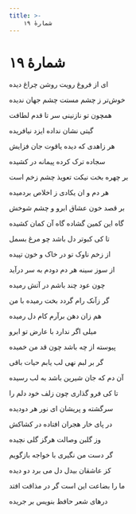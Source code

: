 ```yaml
---
title: >-
    شمارهٔ ۱۹
---
```

# شمارهٔ ۱۹

<div class="b" id="bn1"><div class="m1"><p>ای از فروغ رویت روشن چراغ دیده</p></div>
<div class="m2"><p>خوش‌تر ز چشم مستت چشم جهان ندیده</p></div></div>
<div class="b" id="bn2"><div class="m1"><p>همچون تو نازنینی سر تا قدم لطافت</p></div>
<div class="m2"><p>گیتی نشان نداده ایزد نیافریده</p></div></div>
<div class="b" id="bn3"><div class="m1"><p>هر زاهدی که دیده یاقوت جان فزایش</p></div>
<div class="m2"><p>سجاده ترک کرده پیمانه در کشیده</p></div></div>
<div class="b" id="bn4"><div class="m1"><p>بر چهره بخت نیکت تعویذ چشم زخم است</p></div>
<div class="m2"><p>هر دم و ان یکادی ز اخلاص بردمیده</p></div></div>
<div class="b" id="bn5"><div class="m1"><p>بر قصد خون عشاق ابرو و چشم شوخش</p></div>
<div class="m2"><p>گاه این کمین گشاده گاه آن کمان کشیده</p></div></div>
<div class="b" id="bn6"><div class="m1"><p>تا کی کبوتر دل باشد چو مرغ بسمل</p></div>
<div class="m2"><p>از زخم ناوک تو در خاک و خون تپیده</p></div></div>
<div class="b" id="bn7"><div class="m1"><p>از سوز سینه هر دم دودم به سر درآید</p></div>
<div class="m2"><p>چون عود چند باشم در آتش رمیده</p></div></div>
<div class="b" id="bn8"><div class="m1"><p>گر زآنک رام گردد بخت رمیده با من</p></div>
<div class="m2"><p>هم زان دهن برآرم کام دل رمیده</p></div></div>
<div class="b" id="bn9"><div class="m1"><p>میلی اگر ندارد با عارض تو ابرو</p></div>
<div class="m2"><p>پیوسته از چه باشد چون قد من خمیده</p></div></div>
<div class="b" id="bn10"><div class="m1"><p>گر بر لبم نهی لب یابم حیات باقی</p></div>
<div class="m2"><p>آن دم که جان شیرین باشد به لب رسیده</p></div></div>
<div class="b" id="bn11"><div class="m1"><p>تا کی فرو گذاری چون زلف خود دلم را</p></div>
<div class="m2"><p>سرگشته و پریشان ای نور هر دودیده</p></div></div>
<div class="b" id="bn12"><div class="m1"><p>در پای خار هجران افتاده در کشاکش</p></div>
<div class="m2"><p>وز گلبن وصالت هرگز گلی نچیده</p></div></div>
<div class="b" id="bn13"><div class="m1"><p>گر دست من نگیری با خواجه بازگویم</p></div>
<div class="m2"><p>کز عاشقان بیدل دل می برد دو دیده</p></div></div>
<div class="b" id="bn14"><div class="m1"><p>ما را بضاعت این است گر در مذاقت افتد</p></div>
<div class="m2"><p>درهای شعر حافظ بنویس بر جریده</p></div></div>